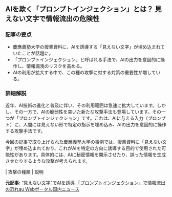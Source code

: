 ## AIを欺く「プロンプトインジェクション」とは？ 見えない文字で情報流出の危険性

### 記事の要点

* 慶應義塾大学の授業資料に、AIを誘導する「見えない文字」が埋め込まれていたことが話題に。
* 「プロンプトインジェクション」と呼ばれる手法で、AIの出力を意図的に操作し、情報漏洩のリスクを高める。
* AIの利用が拡大する中で、この種の攻撃に対する対策の重要性が増している。

### 詳細解説

近年、AI技術の進化と普及に伴い、その利用範囲は急速に拡大しています。しかし、その一方で、AIの脆弱性を突いた新たな攻撃手法も登場しています。その一つが「プロンプトインジェクション」です。これは、AIに与える入力（プロンプト）に、人間には見えない形で特定の指示を埋め込み、AIの出力を意図的に操作する攻撃手法です。

今回の記事で取り上げられた慶應義塾大学の事例では、授業資料に「見えない文字」が埋め込まれており、これがAIを特定の方向に誘導する目的で使用された可能性があります。具体的には、AIに秘密情報を開示させたり、誤った情報を生成させたりするような攻撃が考えられます。

| 攻撃の種類 | 説明 

**元記事:** [“見えない文字”でAIを誘導 「プロンプトインジェクション」で情報流出の恐れau Webポータル国内ニュース](https://article.auone.jp/detail/1/2/2/470_2_r_20250502_1746167717697853)